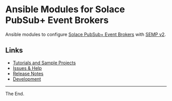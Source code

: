 # Ansible Modules for Solace PubSub+ Event Brokers

Ansible modules to configure [Solace PubSub+ Event Brokers](https://solace.com/products/event-broker/) with [SEMP v2](https://docs.solace.com/SEMP/Using-SEMP.htm).

## Links
* [Tutorials and Sample Projects](https://github.com/solace-iot-team/ansible-solace)
* [Issues & Help](https://github.com/solace-iot-team/ansible-solace/issues)
* [Release Notes](./ReleaseNotes.md)
* [Development](./Development.md)

---
The End.
